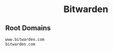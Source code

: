 


<h1 align="center">Bitwarden</h1>  


## Root Domains


```html
www.bitwarden.com
bitwarden.com
```  

<br>

